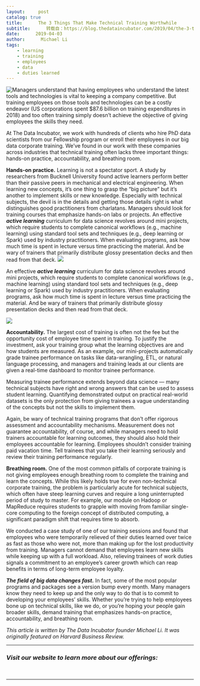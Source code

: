 ```yaml
---
layout:     post
catalog: true
title:      The 3 Things That Make Technical Training Worthwhile
subtitle:      转载自：https://blog.thedataincubator.com/2019/04/the-3-things-that-make-technical-training-worthwhile/
date:      2019-04-03
author:      Michael Li
tags:
    - learning
    - training
    - employees
    - data
    - duties learned
---
```



![Managers understand that having employees who understand the latest tools and technologies is vital to keeping a company competitive. But training employees on those tools and technologies can be a costly endeavor (US corporations spent $87.6 billion on training expenditures in 2018) and too often training simply doesn’t achieve the objective of giving employees the skills they need.](https://blog.thedataincubator.com/wp-content/uploads/2016/03/seminar-594125_960_720-300x200.jpg)

At The Data Incubator, we work with hundreds of clients who hire PhD data scientists from our Fellowship program or enroll their employees in our big data corporate training. We’ve found in our work with these companies across industries that technical training often lacks three important things: hands-on practice, accountability, and breathing room.

**Hands-on practice.** Learning is not a spectator sport. A study by researchers from Bucknell University found active learners perform better than their passive peers in mechanical and electrical engineering. When learning new concepts, it’s one thing to grasp the “big picture” but it’s another to implement skills or new knowledge. Especially with technical subjects, the devil is in the details and getting those details right is what distinguishes good practitioners from charlatans. Managers should look for training courses that emphasize hands-on labs or projects.
An effective ***active learning*** curriculum for data science revolves around mini projects, which require students to complete canonical workflows (e.g., machine learning) using standard tool sets and techniques (e.g., deep learning or Spark) used by industry practitioners. When evaluating programs, ask how much time is spent in lecture versus time practicing the material. And be wary of trainers that primarily distribute glossy presentation decks and then read from that deck.
![](https://blog.thedataincubator.com/wp-content/uploads/2019/04/Oreilly-training-300x200.jpg)




An effective ***active learning*** curriculum for data science revolves around mini projects, which require students to complete canonical workflows (e.g., machine learning) using standard tool sets and techniques (e.g., deep learning or Spark) used by industry practitioners. When evaluating programs, ask how much time is spent in lecture versus time practicing the material. And be wary of trainers that primarily distribute glossy presentation decks and then read from that deck.

![](https://blog.thedataincubator.com/wp-content/uploads/2019/04/Oreilly-training-300x200.jpg)


**Accountability.** The largest cost of training is often not the fee but the opportunity cost of employee time spent in training. To justify the investment, ask your training group what the learning objectives are and how students are measured. As an example, our mini-projects automatically grade trainee performance on tasks like data-wrangling, ETL, or natural language processing, and managers and training leads at our clients are given a real-time dashboard to monitor trainee performance.

Measuring trainee performance extends beyond data science — many technical subjects have right and wrong answers that can be used to assess student learning. Quantifying demonstrated output on practical real-world datasets is the only protection from giving trainees a vague understanding of the concepts but not the skills to implement them.



Again, be wary of technical training programs that don’t offer rigorous assessment and accountability mechanisms. Measurement does not guarantee accountability, of course, and while managers need to hold trainers accountable for learning outcomes, they should also hold their employees accountable for learning. Employees shouldn’t consider training paid vacation time. Tell trainees that you take their learning seriously and review their training performance regularly.

**Breathing room.** One of the most common pitfalls of corporate training is not giving employees enough breathing room to complete the training and learn the concepts. While this likely holds true for even non-technical corporate training, the problem is particularly acute for technical subjects, which often have steep learning curves and require a long uninterrupted period of study to master. For example, our module on Hadoop or MapReduce requires students to grapple with moving from familiar single-core computing to the foreign concept of distributed computing, a significant paradigm shift that requires time to absorb.

We conducted a case study of one of our training sessions and found that employees who were temporarily relieved of their duties learned over twice as fast as those who were not, more than making up for the lost productivity from training. Managers cannot demand that employees learn new skills while keeping up with a full workload. Also, relieving trainees of work duties signals a commitment to an employee’s career growth which can reap benefits in terms of long-term employee loyalty.

***The field of big data changes fast.*** In fact, some of the most popular programs and packages see a version bump every month. Many managers know they need to keep up and the only way to do that is to commit to developing your employees’ skills. Whether you’re trying to help employees bone up on technical skills, like we do, or you’re hoping your people gain broader skills, demand training that emphasizes hands-on practice, accountability, and breathing room.

*This article is written by The Data Incubator founder Michael Li. It was originally featured on Harvard Business Review.*

---

### *Visit our website to learn more about our offerings:*

 

---
